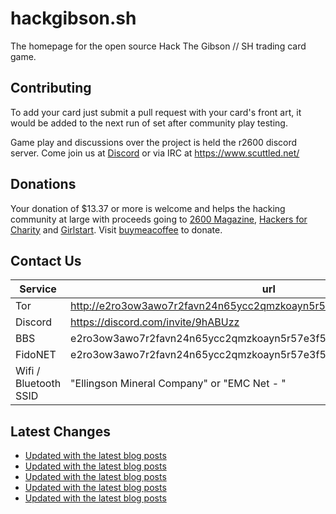 # hackgibson.sh
The homepage for the open source Hack The Gibson // SH trading card game.


## Contributing

To add your card just submit a pull request with your card's front art, it would be added to the next run of set after community play testing.

Game play and discussions over the project is held the r2600 discord server. Come join us at [Discord](https://discord.com/invite/9hABUzz) or via IRC at https://www.scuttled.net/


## Donations

Your donation of $13.37 or more is welcome and helps the hacking community at large with proceeds going to [2600 Magazine](https://2600.com/), [Hackers for Charity](https://hackersforcharity.org) and [Girlstart](https://girlstart.org).  Visit [buymeacoffee](https://www.buymeacoffee.com/hackgibson.sh) to donate.


## Contact Us

Service | url
-|-
Tor | http://e2ro3ow3awo7r2favn24n65ycc2qmzkoayn5r57e3f56nvjwdcgg32ad.onion
Discord | https://discord.com/invite/9hABUzz
BBS | e2ro3ow3awo7r2favn24n65ycc2qmzkoayn5r57e3f56nvjwdcgg32ad.onion:23
FidoNET | e2ro3ow3awo7r2favn24n65ycc2qmzkoayn5r57e3f56nvjwdcgg32ad.onion:24554
Wifi / Bluetooth SSID | "Ellingson Mineral Company" or "EMC Net - <fidonet address>"

## Latest Changes
<!-- BLOG-POST-LIST:START -->
- [Updated with the latest blog posts](https://github.com/DFW2600/hackgibson.sh/commit/175adf6b533fc93c2330421edcfcb6cddc1842e3)
- [Updated with the latest blog posts](https://github.com/DFW2600/hackgibson.sh/commit/0dca6ca5bca07a6b5dd65df0bb75a8d23d4698f0)
- [Updated with the latest blog posts](https://github.com/DFW2600/hackgibson.sh/commit/4f47a07148984bda90db7ce45f78a9107c587f2c)
- [Updated with the latest blog posts](https://github.com/DFW2600/hackgibson.sh/commit/0cb6a99ed5c7a6fa2ba01cb92b837b9576674a51)
- [Updated with the latest blog posts](https://github.com/DFW2600/hackgibson.sh/commit/bfd183917fa4fd080bc1a601e9548bd342e0e5ca)
<!-- BLOG-POST-LIST:END -->
